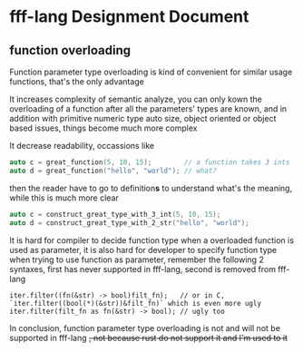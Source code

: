 # fff-lang Designment Document

## function overloading

Function parameter type overloading is kind of convenient for similar usage functions, that's the only advantage

It increases complexity of semantic analyze, you can only kown the overloading of a function after all the parameters' types are known, and in addition with primitive numeric type auto size, object oriented or object based issues, things become much more complex

It decrease readability, occassions like
  
```c++
auto c = great_function(5, 10, 15);        // a function takes 3 ints
auto d = great_function("hello", "world"); // what?
```

then the reader have to go to definition**s** to understand what's the meaning, while this is much more clear

```c++
auto c = construct_great_type_with_3_int(5, 10, 15);
auto d = construct_great_type_with_2_str("hello", "world");
```

It is hard for compiler to decide function type when a overloaded function is used as parameter, it is also hard for developer to specify function type when trying to use function as parameter, remember the following 2 syntaxes, first has never supported in fff-lang, second is removed from fff-lang

```fff-lang
iter.filter((fn(&str) -> bool)filt_fn);   // or in C, `iter.filter((bool(*)(&str))&filt_fn)` which is even more ugly
iter.filter(filt_fn as fn(&str) -> bool); // ugly too
```

In conclusion, function parameter type overloading is not and will not be supported in fff-lang
~~, not because rust do not support it and I'm used to it~~
